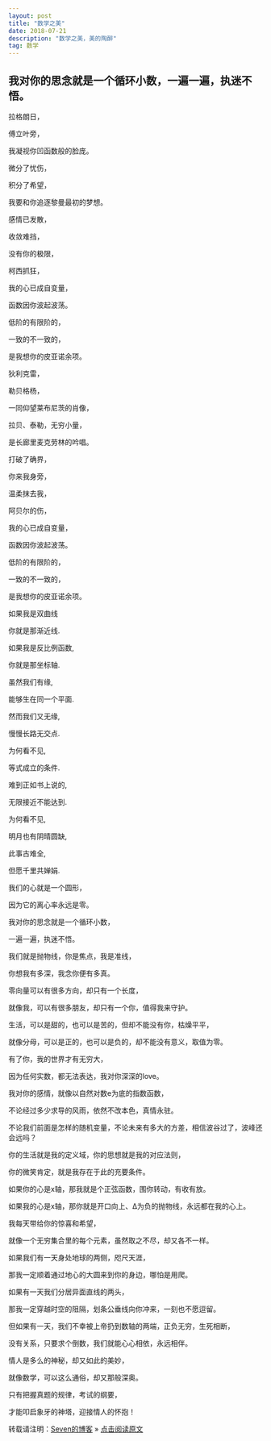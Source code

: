 ```yaml
---
layout: post
title: "数学之美"
date: 2018-07-21 
description: "数学之美，美的陶醉"
tag: 数学
---   
```


## 我对你的思念就是一个循环小数，一遍一遍，执迷不悟。
<p>
拉格朗日，
<p>
傅立叶旁，
<p>
我凝视你凹函数般的脸庞。
<p>
微分了忧伤，
<p>
积分了希望，
<p>
我要和你追逐黎曼最初的梦想。
<p>
感情已发散，
<p>
收敛难挡，
<p>
没有你的极限，
<p>
柯西抓狂，
<p>
我的心已成自变量，
<p>
函数因你波起波荡。
<p>
低阶的有限阶的，
<p>
一致的不一致的，
<p>
是我想你的皮亚诺余项。
<p>
狄利克雷，
<p>
勒贝格杨，
<p>
一同仰望莱布尼茨的肖像，
<p>
拉贝、泰勒，无穷小量，
<p>
是长廊里麦克劳林的吟唱。
<p>

打破了确界，
<p>
你来我身旁，
<p>
温柔抹去我，
<p>
阿贝尔的伤，
<p>
我的心已成自变量，
<p>
函数因你波起波荡。
<p>
低阶的有限阶的，
<p>
一致的不一致的，
<p>
是我想你的皮亚诺余项。
<p>
如果我是双曲线
<p>
你就是那渐近线.
<p>
如果我是反比例函数,
<p>
你就是那坐标轴.
<p>
虽然我们有缘,
<p>
能够生在同一个平面.
<p>
然而我们又无缘,
<p>
慢慢长路无交点.
<p>

为何看不见,
<p>
等式成立的条件.
<p>
难到正如书上说的,
<p>
无限接近不能达到.
<p>

为何看不见,
<p>
明月也有阴晴圆缺,
<p>
此事古难全,
<p>
但愿千里共婵娟.
<p>
我们的心就是一个圆形， 
<p>
因为它的离心率永远是零。 
<p>
我对你的思念就是一个循环小数， 
<p>
一遍一遍，执迷不悟。 
<p>
我们就是抛物线，你是焦点，我是准线， 
<p>
你想我有多深，我念你便有多真。 
<p>
零向量可以有很多方向，却只有一个长度， 
<p>
就像我，可以有很多朋友，却只有一个你，值得我来守护。 
<p>
生活，可以是甜的，也可以是苦的，但却不能没有你，枯燥平平， 
<p>
就像分母，可以是正的，也可以是负的，却不能没有意义，取值为零。 
<p>
有了你，我的世界才有无穷大， 
<p>
因为任何实数，都无法表达，我对你深深的love。 
<p>
我对你的感情，就像以自然对数e为底的指数函数， 
<p>
不论经过多少求导的风雨，依然不改本色，真情永驻。 
<p>
不论我们前面是怎样的随机变量，不论未来有多大的方差，相信波谷过了，波峰还会远吗？ 
<p>
你的生活就是我的定义域，你的思想就是我的对应法则， 
<p>
你的微笑肯定，就是我存在于此的充要条件。 
<p>
如果你的心是x轴，那我就是个正弦函数，围你转动，有收有放。 
<p>
如果我的心是x轴，那你就是开口向上、Δ为负的抛物线，永远都在我的心上。 
<p>
我每天带给你的惊喜和希望， 
<p>
就像一个无穷集合里的每个元素，虽然取之不尽，却又各不一样。 
<p>
如果我们有一天身处地球的两侧，咫尺天涯， 
<p>
那我一定顺着通过地心的大圆来到你的身边，哪怕是用爬。 
<p>
如果有一天我们分居异面直线的两头， 
<p>
那我一定穿越时空的阻隔，划条公垂线向你冲来，一刻也不愿逗留。 
<p>
但如果有一天，我们不幸被上帝扔到数轴的两端，正负无穷，生死相断， 
<p>
没有关系，只要求个倒数，我们就能心心相依，永远相伴。 
<p>
情人是多么的神秘，却又如此的美妙， 
<p>
就像数学，可以这么通俗，却又那般深奥。 
<p>
只有把握真题的规律，考试的纲要， 
<p>
才能叩启象牙的神塔，迎接情人的怀抱！
<p>
<p>
<p>
<p>


转载请注明：[Seven的博客](http://seven.github.io) » [点击阅读原文](https://sevenold.github.io/2016/06/Develop_Tool/)
